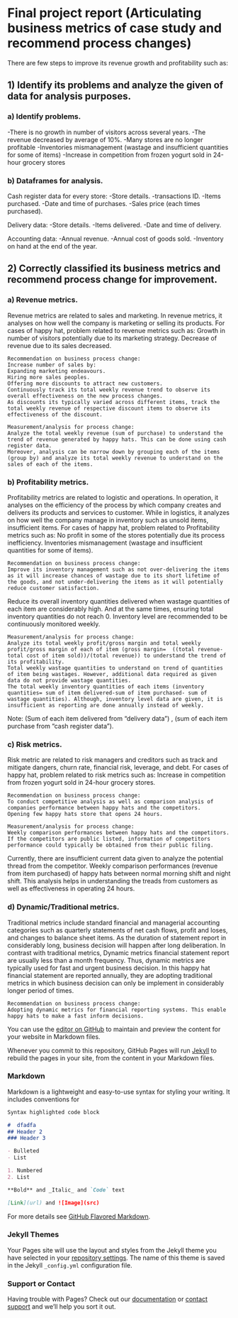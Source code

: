 # Final project report (Articulating business metrics of case study and recommend process changes)

There are few steps to improve its revenue growth and profitability such as: 

## 1) Identify its problems and analyze the given of data for analysis purposes.

### a) Identify problems.
-There is no growth in number of visitors across several years.
-The revenue decreased by average of 10%.
-Many stores are no longer profitable 
-Inventories mismanagement (wastage and insufficient quantities for some of items)
-Increase in competition from frozen yogurt sold in 24-hour grocery stores

### b) Dataframes for analysis. 

Cash register data for every store:
-Store details.
-transactions ID.
-Items purchased.
-Date and time of purchases.
-Sales price (each times purchased).

Delivery data:
-Store details.
-Items delivered.
-Date and time of delivery.

Accounting data:
-Annual revenue.
-Annual cost of goods sold.
-Inventory on hand at the end of the year.

## 2) Correctly classified its business metrics and recommend process change for improvement.

### a) Revenue metrics.

Revenue metrics are related to sales and marketing. In revenue metrics, it analyses on how well the company is marketing or selling its products.
	For cases of happy hat, problem related to revenue metrics such as:
	Growth in number of visitors potentially due to its marketing strategy.
	Decrease of revenue due to its sales decreased.



	Recommendation on business process change:
	Increase number of sales by:
	Expanding marketing endeavours.
	Hiring more sales peoples.
	Offering more discounts to attract new customers.
	Continuously track its total weekly revenue trend to observe its overall effectiveness on the new process changes.
	As discounts its typically varied across different items, track the total weekly revenue of respective discount items to observe its effectiveness of the discount.

	Measurement/analysis for process change:
	Analyze the total weekly revenue (sum of purchase) to understand the trend of revenue generated by happy hats. This can be done using cash register data.
	Moreover, analysis can be narrow down by grouping each of the items (group by) and analyze its total weekly revenue to understand on the sales of each of the items. 

### b) Profitability metrics.
Profitability metrics are related to logistic and operations. In operation, it analyses on the efficiency of the process by which company creates and delivers its products and services to customer. While in logistics, it analyzes on how well the company manage in inventory such as unsold items, insufficient items.
	For cases of happy hat, problem related to Profitability metrics such as:
	No profit in some of the stores potentially due its process inefficiency.
	Inventories mismanagement (wastage and insufficient quantities for some of items).

	Recommendation on business process change:
	Improve its inventory management such as not over-delivering the items as it will increase chances of wastage due to its short lifetime of the goods, and not under-delivering the items as it will potentially reduce customer satisfaction. 
Reduce its overall inventory quantities delivered when wastage quantities of each item are considerably high. And at the same times, ensuring total inventory quantities do not reach 0. Inventory level are recommended to be continuously monitored weekly. 

	Measurement/analysis for process change:
	Analyze its total weekly profit/gross margin and total weekly profit/gross margin of each of item (gross margin=  ((total revenue-total cost of item sold))/(total revenue)) to understand the trend of its profitability.  
	Total weekly wastage quantities to understand on trend of quantities of item being wastages. However, additional data required as given data do not provide wastage quantities.
	The total weekly inventory quantities of each items (inventory quantities= sum of item delivered-sum of item purchased- sum of wastage quantities). Although, inventory level data are given, it is insufficient as reporting are done annually instead of weekly. 
Note: (Sum of each item delivered from “delivery data”) , (sum of each item purchase from “cash register data”). 

### c) Risk metrics.
Risk metric are related to risk managers and creditors such as track and mitigate dangers, churn rate, financial risk, leverage, and debt.
	For cases of happy hat, problem related to risk metrics such as:
	Increase in competition from frozen yogurt sold in 24-hour grocery stores.

	Recommendation on business process change:
	To conduct competitive analysis as well as comparison analysis of companies performance between happy hats and the competitors.
	Opening few happy hats store that opens 24 hours.

	Measurement/analysis for process change:
	Weekly comparison performances between happy hats and the competitors. If the competitors are public listed, information of competitors performance could typically be obtained from their public filing.
Currently, there are insufficient current data given to analyze the potential thread from the competitor.
	Weekly comparison performances (revenue from item purchased) of happy hats between normal morning shift and night shift. This analysis helps in understanding the treads from customers as well as effectiveness in operating 24 hours.

### d) Dynamic/Traditional metrics.
Traditional metrics include standard financial and managerial accounting categories such as quarterly statements of net cash flows, profit and loses, and changes to balance sheet items. As the duration of statement report in considerably long, business decision will happen after long deliberation.
In contrast with traditional metrics, Dynamic metrics financial statement report are usually less than a month frequency. Thus, dynamic metrics are typically used for fast and urgent business decision.
In this happy hat financial statement are reported annually, they are adopting traditional metrics in which business decision can only be implement in considerably longer period of times.

	Recommendation on business process change:
	Adopting dynamic metrics for financial reporting systems. This enable happy hats to make a fast inform decisions. 








You can use the [editor on GitHub](https://github.com/suwandywijaya123/test/edit/gh-pages/index.md) to maintain and preview the content for your website in Markdown files.

Whenever you commit to this repository, GitHub Pages will run [Jekyll](https://jekyllrb.com/) to rebuild the pages in your site, from the content in your Markdown files.

### Markdown

Markdown is a lightweight and easy-to-use syntax for styling your writing. It includes conventions for

```markdown
Syntax highlighted code block

#  dfadfa
## Header 2
### Header 3

- Bulleted
- List

1. Numbered
2. List

**Bold** and _Italic_ and `Code` text

[Link](url) and ![Image](src)
```

For more details see [GitHub Flavored Markdown](https://guides.github.com/features/mastering-markdown/).

### Jekyll Themes

Your Pages site will use the layout and styles from the Jekyll theme you have selected in your [repository settings](https://github.com/suwandywijaya123/test/settings). The name of this theme is saved in the Jekyll `_config.yml` configuration file.

### Support or Contact

Having trouble with Pages? Check out our [documentation](https://docs.github.com/categories/github-pages-basics/) or [contact support](https://github.com/contact) and we’ll help you sort it out.
